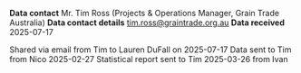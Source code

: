 **Data contact** Mr. Tim Ross (Projects & Operations Manager, Grain Trade Australia)
**Data contact details** tim.ross@graintrade.org.au
**Data received** 2025-07-17

Shared via email from Tim to Lauren DuFall on 2025-07-17
Data sent to Tim from Nico 2025-02-27
Statistical report sent to Tim 2025-03-26 from Ivan
```